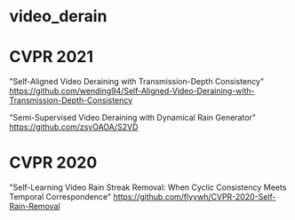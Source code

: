 # video_derain
# CVPR  2021
"Self-Aligned Video Deraining with Transmission-Depth Consistency"  https://github.com/wending94/Self-Aligned-Video-Deraining-with-Transmission-Depth-Consistency

"Semi-Supervised Video Deraining with Dynamical Rain Generator"     https://github.com/zsyOAOA/S2VD

# CVPR 2020
"Self-Learning Video Rain Streak Removal: When Cyclic Consistency Meets Temporal Correspondence"  https://github.com/flyywh/CVPR-2020-Self-Rain-Removal

